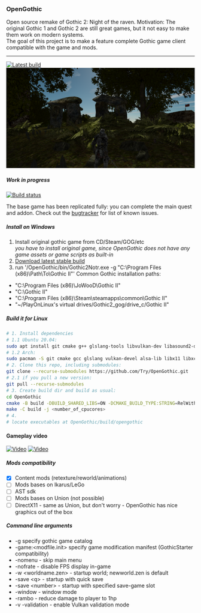 ### OpenGothic
Open source remake of Gothic 2: Night of the raven.
Motivation: The original Gothic 1 and Gothic 2 are still great games, but it not easy to make them work on modern systems.  
The goal of this project is to make a feature complete Gothic game client compatible with the game and mods.

----
[![Latest build](https://img.shields.io/github/release-pre/Try/opengothic?style=for-the-badge)](https://github.com/Try/opengothic/releases/latest)
![Screenshoot](scr0.png)
##### Work in progress
[![Build status](https://ci.appveyor.com/api/projects/status/github/Try/opengothic?svg=true)](https://ci.appveyor.com/project/Try/opengothic)  

The base game has been replicated fully: you can complete the main quest and addon. 
Check out the [bugtracker](https://github.com/Try/OpenGothic/issues) for list of known issues.

##### Install on Windows
1. Install original gothic game from CD/Steam/GOG/etc  
*you have to install original game, since OpenGothic does not have any game assets or game scripts as built-in*
2. [Download latest stable build](https://github.com/Try/opengothic/releases/latest)
3. run '/OpenGothic/bin/Gothic2Notr.exe -g "C:\Program Files (x86)\Path\To\Gothic II"'
Common Gothic installation paths:  
- "C:\Program Files (x86)\JoWooD\Gothic II"
- "C:\Gothic II"
- "C:\Program Files (x86)\Steam\steamapps\common\Gothic II"
- "~/PlayOnLinux's virtual drives/Gothic2_gog/drive_c/Gothic II"

##### Build it for Linux
```bash
# 1. Install dependencies
# 1.1 Ubuntu 20.04:
sudo apt install git cmake g++ glslang-tools libvulkan-dev libasound2-dev libx11-dev libxcursor-dev
# 1.2 Arch:
sudo pacman -S git cmake gcc glslang vulkan-devel alsa-lib libx11 libxcursor vulkan-icd-loader libglvnd
# 2. Clone this repo, including submodules:
git clone --recurse-submodules https://github.com/Try/OpenGothic.git
# 2.1 if you pull a new version:
git pull --recurse-submodules
# 3. Create build dir and build as usual:
cd OpenGothic
cmake -B build -DBUILD_SHARED_LIBS=ON -DCMAKE_BUILD_TYPE:STRING=RelWithDebInfo
make -C build -j <number_of_cpucores>
# 4.
# locate executables at OpenGothic/build/opengothic
```

#### Gameplay video
[![Video](https://img.youtube.com/vi/R9MNhNsBVQ0/0.jpg)](https://www.youtube.com/watch?v=R9MNhNsBVQ0) [![Video](https://img.youtube.com/vi/6BvwNkPMbwM/0.jpg)](https://www.youtube.com/watch?v=6BvwNkPMbwM)

##### Mods compatibility
- [x] Content mods (retexture/reworld/animations)
- [ ] Mods bases on Ikarus/LeGo 
- [ ] AST sdk
- [ ] Mods bases on Union (not possible)
- [ ] DirectX11 - same as Union, but don't worry - OpenGothic has nice graphics out of the box

##### Command line arguments
* -g specify gothic game catalog
* -game:<modfile.init> specify game modification manifest (GothicStarter compatibility)
* -nomenu - skip main menu
* -nofrate - disable FPS display in-game
* -w <worldname.zen> - startup world; newworld.zen is default
* -save \<q> - startup with quick save
* -save \<number> - startup with specified save-game slot
* -window - window mode
* -rambo - reduce damage to player to 1hp
* -v -validation - enable Vulkan validation mode
